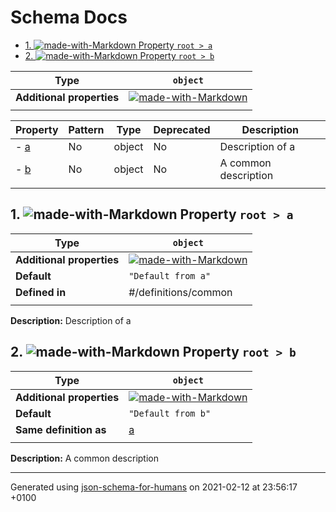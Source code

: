 # Schema Docs

- [1. ![made-with-Markdown](https://img.shields.io/badge/Optional-yellow) Property `root > a`](#a)
- [2. ![made-with-Markdown](https://img.shields.io/badge/Optional-yellow) Property `root > b`](#b)

| Type | `object` |
| ---- | --- |
| **Additional properties** |[![made-with-Markdown](https://img.shields.io/badge/Any%20type-allowed-green)](# "Additional Properties of any type are allowed.")|
|  |  |

| Property | Pattern | Type | Deprecated | Description |
| -------- | ------- | ---- | ---------- | ----------- |
|-  [a](#a)|No|object|No|Description of a|
|-  [b](#b)|No|object|No|A common description|
|  |  |  |  |  |

## <a name="a"></a>1. ![made-with-Markdown](https://img.shields.io/badge/Optional-yellow) Property `root > a`

| Type | `object` |
| ---- | --- |
| **Additional properties** |[![made-with-Markdown](https://img.shields.io/badge/Any%20type-allowed-green)](# "Additional Properties of any type are allowed.")|
| **Default** | `"Default from a"` |
| **Defined in** | #/definitions/common |
|  |  |

**Description:** Description of a

## <a name="b"></a>2. ![made-with-Markdown](https://img.shields.io/badge/Optional-yellow) Property `root > b`

| Type | `object` |
| ---- | --- |
| **Additional properties** |[![made-with-Markdown](https://img.shields.io/badge/Any%20type-allowed-green)](# "Additional Properties of any type are allowed.")|
| **Default** | `"Default from b"` |
| **Same definition as** | [a](#a) |
|  |  |

**Description:** A common description

----------------------------------------------------------------------------------------------------------------------------
Generated using [json-schema-for-humans](https://github.com/coveooss/json-schema-for-humans) on 2021-02-12 at 23:56:17 +0100